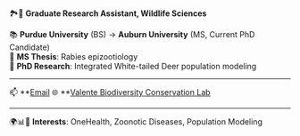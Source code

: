 🏞️🔬 **Graduate Research Assistant, Wildlife Sciences** 

📚 **Purdue University** (BS) → **Auburn University** (MS, Current PhD Candidate)  
🦠 **MS Thesis**: Rabies epizootiology  
🦌 **PhD Research**: Integrated White-tailed Deer population modeling  

---

📫 **[Email](mailto:rdt0029@auburn.edu)  🌐 **[Valente Biodiversity Conservation Lab](https://valentelab.auburn.edu/)  

---

🌍📊🌿 **Interests**: OneHealth, Zoonotic Diseases, Population Modeling 



